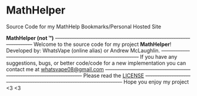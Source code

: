 # MathHelper
Source Code for my MathHelp Bookmarks/Personal Hosted Site

**MathHelper (not ™)**
~~--------------------------------------------------------------------~~
Welcome to the source code for my project **MathHelper**!
Developed by: WhatsVape (online alias) or Andrew McLaughlin.
~~--------------------------------------------------------------------~~
If you have any suggestions, bugs, or better code/code for a new implementation you can contact me at whatsvape08@gmail.com
~~--------------------------------------------------------------------~~
Please read the [LICENSE](http://https://raw.githubusercontent.com/WhatsVape69/MathHelper/main/LICENSE "LICENSE")
~~--------------------------------------------------------------------~~
Hope you enjoy my project <3 <3

